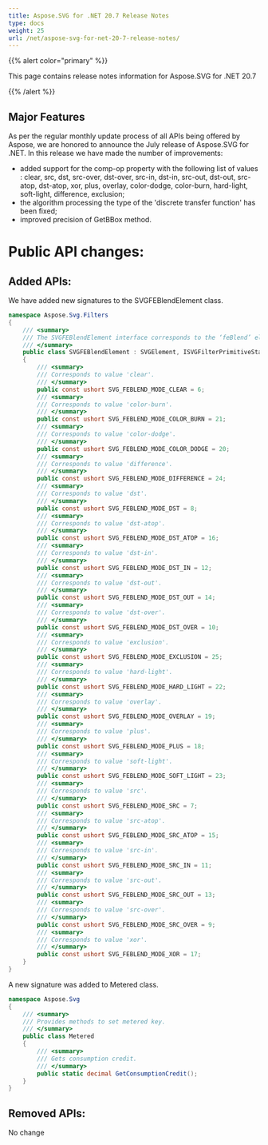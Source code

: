 ```yaml
---
title: Aspose.SVG for .NET 20.7 Release Notes
type: docs
weight: 25
url: /net/aspose-svg-for-net-20-7-release-notes/
---
```


{{% alert color="primary" %}} 

This page contains release notes information for Aspose.SVG for .NET 20.7

{{% /alert %}} 
## **Major Features**
As per the regular monthly update process of all APIs being offered by Aspose, we are honored to announce the July release of Aspose.SVG for .NET.
In this release we have made the number of improvements:

- added support for the comp-op property with the following list of values : clear, src, dst, src-over, dst-over, src-in, dst-in, src-out, dst-out, src-atop, dst-atop, xor, plus, overlay, color-dodge, color-burn, hard-light, soft-light, difference, exclusion;
- the algorithm processing the type of the 'discrete transfer function' has been fixed;
- improved precision of GetBBox method.

# **Public API changes:**
## **Added APIs:**
We have added new signatures to the SVGFEBlendElement class.

```c#
namespace Aspose.Svg.Filters
{
    /// <summary>
    /// The SVGFEBlendElement interface corresponds to the ‘feBlend’ element.
    /// </summary>
    public class SVGFEBlendElement : SVGElement, ISVGFilterPrimitiveStandardAttributes
    {
        /// <summary>
        /// Corresponds to value 'clear'.
        /// </summary>
        public const ushort SVG_FEBLEND_MODE_CLEAR = 6;
        /// <summary>
        /// Corresponds to value 'color-burn'.
        /// </summary>
        public const ushort SVG_FEBLEND_MODE_COLOR_BURN = 21;
        /// <summary>
        /// Corresponds to value 'color-dodge'.
        /// </summary>
        public const ushort SVG_FEBLEND_MODE_COLOR_DODGE = 20;
        /// <summary>
        /// Corresponds to value 'difference'.
        /// </summary>
        public const ushort SVG_FEBLEND_MODE_DIFFERENCE = 24;
        /// <summary>
        /// Corresponds to value 'dst'.
        /// </summary>
        public const ushort SVG_FEBLEND_MODE_DST = 8;
        /// <summary>
        /// Corresponds to value 'dst-atop'.
        /// </summary>
        public const ushort SVG_FEBLEND_MODE_DST_ATOP = 16;
        /// <summary>
        /// Corresponds to value 'dst-in'.
        /// </summary>
        public const ushort SVG_FEBLEND_MODE_DST_IN = 12;
        /// <summary>
        /// Corresponds to value 'dst-out'.
        /// </summary>
        public const ushort SVG_FEBLEND_MODE_DST_OUT = 14;
        /// <summary>
        /// Corresponds to value 'dst-over'.
        /// </summary>
        public const ushort SVG_FEBLEND_MODE_DST_OVER = 10;
        /// <summary>
        /// Corresponds to value 'exclusion'.
        /// </summary>
        public const ushort SVG_FEBLEND_MODE_EXCLUSION = 25;
        /// <summary>
        /// Corresponds to value 'hard-light'.
        /// </summary>
        public const ushort SVG_FEBLEND_MODE_HARD_LIGHT = 22;
        /// <summary>
        /// Corresponds to value 'overlay'.
        /// </summary>
        public const ushort SVG_FEBLEND_MODE_OVERLAY = 19;
        /// <summary>
        /// Corresponds to value 'plus'.
        /// </summary>
        public const ushort SVG_FEBLEND_MODE_PLUS = 18;
        /// <summary>
        /// Corresponds to value 'soft-light'.
        /// </summary>
        public const ushort SVG_FEBLEND_MODE_SOFT_LIGHT = 23;
        /// <summary>
        /// Corresponds to value 'src'.
        /// </summary>
        public const ushort SVG_FEBLEND_MODE_SRC = 7;
        /// <summary>
        /// Corresponds to value 'src-atop'.
        /// </summary>
        public const ushort SVG_FEBLEND_MODE_SRC_ATOP = 15;
        /// <summary>
        /// Corresponds to value 'src-in'.
        /// </summary>
        public const ushort SVG_FEBLEND_MODE_SRC_IN = 11;
        /// <summary>
        /// Corresponds to value 'src-out'.
        /// </summary>
        public const ushort SVG_FEBLEND_MODE_SRC_OUT = 13;
        /// <summary>
        /// Corresponds to value 'src-over'.
        /// </summary>
        public const ushort SVG_FEBLEND_MODE_SRC_OVER = 9;
        /// <summary>
        /// Corresponds to value 'xor'.
        /// </summary>
        public const ushort SVG_FEBLEND_MODE_XOR = 17;
    }
}
```

A new signature was added to Metered class.
```c#
namespace Aspose.Svg
{
    /// <summary>
    /// Provides methods to set metered key.
    /// </summary>
    public class Metered
    {
        /// <summary>
        /// Gets consumption credit.
        /// </summary>
        public static decimal GetConsumptionCredit();
    }
}
```
 
 
## **Removed APIs:**
No change

